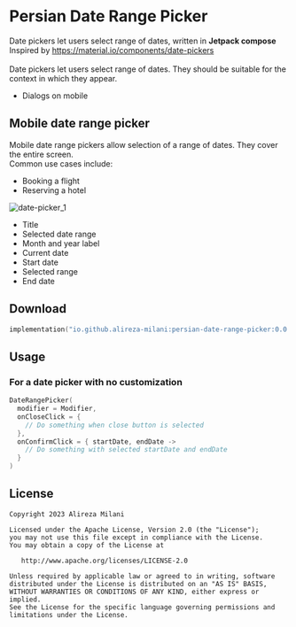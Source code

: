 # Persian Date Range Picker

Date pickers let users select range of dates, written in **Jetpack compose**
<br>
Inspired by https://material.io/components/date-pickers
<br>
<br>
Date pickers let users select range of dates. They should be suitable for the context in which they appear.
- Dialogs on mobile

## Mobile date range picker
Mobile date range pickers allow selection of a range of dates. They cover the entire screen.
<br>
Common use cases include:
- Booking a flight
- Reserving a hotel

![date-picker_1](https://user-images.githubusercontent.com/13084877/194699781-b9dc67e8-5dea-4b77-b688-174f42e628f0.png)

- Title
- Selected date range
- Month and year label
- Current date
- Start date
- Selected range
- End date

## Download
```kotlin
implementation("io.github.alireza-milani:persian-date-range-picker:0.0.4")
```

## Usage
### For a date picker with no customization
```kotlin
DateRangePicker(
  modifier = Modifier,
  onCloseClick = { 
    // Do something when close button is selected
  },
  onConfirmClick = { startDate, endDate ->
    // Do something with selected startDate and endDate
  }
)
```
## License

    Copyright 2023 Alireza Milani

    Licensed under the Apache License, Version 2.0 (the "License");
    you may not use this file except in compliance with the License.
    You may obtain a copy of the License at

       http://www.apache.org/licenses/LICENSE-2.0

    Unless required by applicable law or agreed to in writing, software
    distributed under the License is distributed on an "AS IS" BASIS,
    WITHOUT WARRANTIES OR CONDITIONS OF ANY KIND, either express or implied.
    See the License for the specific language governing permissions and
    limitations under the License.

